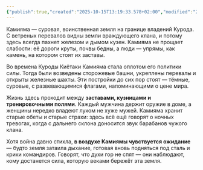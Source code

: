 ```yaml
---
{"publish":true,"created":"2025-10-15T13:19:33.578+02:00","modified":"2025-10-23T14:38:48.701+02:00","tags":["place"],"cssclasses":""}
---
```



Камияма — суровая, воинственная земля на границе владений Курода. С ветреных перевалов видны земли враждующего клана, и потому здесь всегда пахнет железом и дымом кузен. Камияма не прощает слабости: её дороги круты, почвы бедны, а люди — упрямы, как камень, на котором стоят их заставы.

Во времена Куроды Киётаки Камияма стала оплотом его политики силы. Тогда были возведены сторожевые башни, укреплены перевалы и открыты железные шахты. Эти постройки до сих пор стоят — тёмные, суровые, с развевающимися флагами, напоминающими о цене мира.

Жизнь здесь проходит между **заставами, кузницами и тренировочными полями**. Каждый мужчина держит оружие в доме, а женщины нередко владеют луком не хуже мужей. Камияма хранит старые обеты и старые страхи: здесь всё ещё говорят о ночных тревогах, когда с дальнего склона доносится звук барабанов чужого клана.

Хотя война давно стихла, **в воздухе Камиямы чувствуется ожидание** — будто земля затаила дыхание, готовая вновь подняться под сталь и крики командиров. Говорят, что духи гор не спят — они наблюдают, кому достанется сила, которую веками бережёт эта земля.